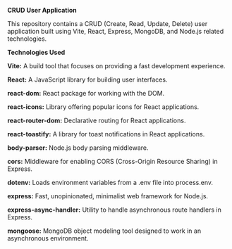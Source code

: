 **CRUD User Application**

This repository contains a CRUD (Create, Read, Update, Delete) user application built using Vite, React, Express, MongoDB, and Node.js related technologies.

**Technologies Used**

**Vite:** A build tool that focuses on providing a fast development experience.

**React:** A JavaScript library for building user interfaces.

**react-dom:** React package for working with the DOM.

**react-icons:** Library offering popular icons for React applications.

**react-router-dom:** Declarative routing for React applications.

**react-toastify:** A library for toast notifications in React applications.

**body-parser:** Node.js body parsing middleware.

**cors:** Middleware for enabling CORS (Cross-Origin Resource Sharing) in Express.

**dotenv:** Loads environment variables from a .env file into process.env.

**express:** Fast, unopinionated, minimalist web framework for Node.js.

**express-async-handler:** Utility to handle asynchronous route handlers in Express.

**mongoose:** MongoDB object modeling tool designed to work in an asynchronous environment.
